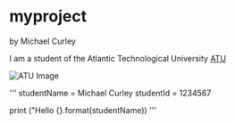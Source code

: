 # myproject

by Michael Curley

I am a student of the Atlantic Technological University [ATU](https://www.atu.ie/)

![ATU Image](https://www.atu.ie/sites/default/files/styles/homepage_hero/public/2022-03/GMIT-Galway-Campus.jpg?itok=JshYufwh)

'''
studentName = Michael Curley
studentId = 1234567

print ("Hello {}.format(studentName))
'''